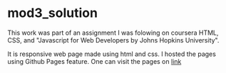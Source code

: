 # mod3_solution

This work was part of an assignment I was folowing on coursera HTML, CSS, and "Javascript for Web Developers
by Johns Hopkins University".

It is responsive web page made using html and css.
I hosted the pages using Github Pages feature.
One can visit the pages on <a href= "https://amandeep75.github.io/mod3_solution/1st_solution/index.html"> link </a>
